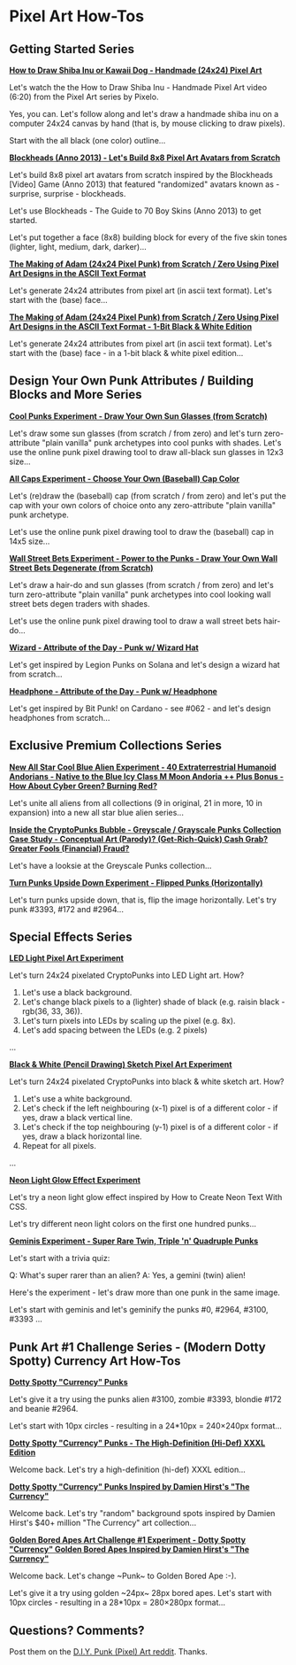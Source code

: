 
# Pixel Art How-Tos


## Getting Started Series

[**How to Draw Shiba Inu or Kawaii Dog - Handmade (24x24) Pixel Art**](shibainu)

Let's watch the
the How to Draw Shiba Inu - Handmade Pixel Art
video (6:20) from the Pixel Art series by Pixelo.

Yes, you can.
Let's follow along and let's draw a handmade shiba inu on a computer 24x24 canvas
by hand (that is, by mouse clicking to draw pixels).

Start with the all black (one color) outline...



[**Blockheads (Anno 2013) - Let's Build 8x8 Pixel Art Avatars from Scratch**](blockheads)

Let's build 8x8 pixel art avatars from scratch
inspired by the Blockheads [Video] Game (Anno 2013)
that featured "randomized" avatars known as - surprise, surprise - blockheads.

Let's use Blockheads - The Guide to 70 Boy Skins (Anno 2013)
to get started.

Let's put together a face (8x8) building block for every of the five skin tones
(lighter, light, medium, dark, darker)...


[**The Making of Adam (24x24 Pixel Punk) from Scratch / Zero Using Pixel Art Designs in the ASCII Text Format**](adam)

Let's generate 24x24 attributes from pixel art (in ascii text format).
Let's start with the (base) face...


[**The Making of Adam (24x24 Pixel Punk) from Scratch / Zero Using Pixel Art Designs in the ASCII Text Format - 1-Bit Black & White Edition**](adam-1bit)

Let's generate 24x24 attributes from pixel art (in ascii text format).
Let's start with the (base) face - in a 1-bit black & white pixel edition...




## Design Your Own Punk Attributes / Building Blocks and More Series

[**Cool Punks Experiment - Draw Your Own Sun Glasses (from Scratch)**](coolpunks)

Let's draw some sun glasses (from scratch / from zero)
and let's turn zero-attribute "plain vanilla" punk archetypes
into cool punks with shades.
Let's use the online punk pixel drawing tool
to draw all-black sun glasses in 12x3 size...



[**All Caps Experiment - Choose Your Own (Baseball) Cap Color**](caps)

Let's (re)draw
the (baseball) cap (from scratch / from zero)
and let's put the cap
with your own colors of choice onto any
zero-attribute "plain vanilla" punk archetype.

Let's use the online punk pixel drawing tool
to draw the (baseball) cap in 14x5 size...

[**Wall Street Bets Experiment - Power to the Punks - Draw Your Own Wall Street Bets Degenerate (from Scratch)**](wallstreetbets)

Let's draw a hair-do and sun glasses (from scratch / from zero)
and let's turn zero-attribute "plain vanilla" punk archetypes
into cool looking wall street bets degen traders with shades.

Let's use the online punk pixel drawing tool
to draw a wall street bets hair-do...




[**Wizard -  Attribute of the Day  -  Punk w/ Wizard Hat**](wizard)

Let's get inspired by
Legion Punks on Solana
and let's design a wizard hat from scratch...


[**Headphone -  Attribute of the Day  -  Punk w/ Headphone**](headphone)

Let's get inspired by Bit Punk! on Cardano - see #062 -
and let's design headphones from scratch...





## Exclusive Premium Collections Series


[**New All Star Cool Blue Alien Experiment - 40 Extraterrestrial Humanoid Andorians - Native to the Blue Icy Class M Moon Andoria  ++ Plus Bonus - How About Cyber Green? Burning Red?**](aliens)

Let's unite all aliens from all collections (9 in original, 21 in more, 10 in expansion) into a new all star blue alien series...


[**Inside the CryptoPunks Bubble - Greyscale / Grayscale Punks Collection Case Study - Conceptual Art (Parody)? (Get-Rich-Quick) Cash Grab? Greater Fools (Financial) Fraud?**](grayscale)

Let's have a looksie at the Greyscale Punks collection...


[**Turn Punks Upside Down Experiment  - Flipped Punks (Horizontally)**](flip)

Let's turn punks upside down, that is, flip the image horizontally.
Let's try punk #3393, #172 and #2964...






## Special Effects Series

[**LED Light Pixel Art Experiment**](led)

Let's turn 24x24 pixelated CryptoPunks
into LED Light art. How?

1. Let's use a black background.
2. Let's change black pixels to a (lighter) shade of black (e.g. raisin black - rgb(36, 33, 36)).
3. Let's turn pixels into LEDs by scaling up the pixel (e.g. 8x).
4. Let's add spacing between the LEDs (e.g. 2 pixels)

...


[**Black & White (Pencil Drawing) Sketch Pixel Art Experiment**](sketches)

Let's turn 24x24 pixelated CryptoPunks
into black & white sketch art. How?

1. Let's use a white background.
2. Let's check if the left neighbouring (x-1) pixel is of a different color - if yes, draw a black vertical line.
3. Let's check if the top neighbouring (y-1) pixel is of a different color - if yes, draw a black horizontal line.
4. Repeat for all pixels.

...



[**Neon Light Glow Effect Experiment**](neon)

Let's try a neon light glow effect
inspired by
How to Create Neon Text With CSS.

Let's try different neon light colors
on the first one hundred punks...


[**Geminis Experiment - Super Rare Twin, Triple 'n' Quadruple Punks**](geminis)

Let's start with a trivia quiz:

Q: What's super rarer than an alien?
A: Yes, a gemini (twin) alien!


Here's the experiment - let's draw more than one punk in
the same image.

Let's start with geminis and let's geminify
the punks #0, #2964, #3100, #3393 ...





## Punk Art #1 Challenge Series - (Modern Dotty Spotty) Currency Art How-Tos


[**Dotty Spotty "Currency" Punks**](spots)

Let's give it a try using
the punks alien #3100,
zombie  #3393,
blondie #172 and
beanie  #2964.

Let's start with 10px circles -
resulting in a 24*10px = 240×240px format...


[**Dotty Spotty "Currency" Punks - The High-Definition (Hi-Def) XXXL Edition**](spots-hidef)

Welcome back. Let's try a high-definition (hi-def) XXXL edition...


[**Dotty Spotty "Currency" Punks Inspired by Damien Hirst's "The Currency"**](currency)

Welcome back.
Let's try "random" background spots
inspired by Damien Hirst's $40+ million "The Currency"
art collection...


[**Golden Bored Apes Art Challenge #1 Experiment -  Dotty Spotty "Currency" Golden Bored Apes Inspired by Damien Hirst's "The Currency"**](currency-bored-apes)

Welcome back. Let's change ~Punk~ to Golden Bored Ape :-).

Let's give it a try using
golden ~24px~ 28px bored apes.
Let's start with 10px circles -
resulting in a 28*10px = 280×280px format...






## Questions? Comments?


Post them on the [D.I.Y. Punk (Pixel) Art reddit](https://old.reddit.com/r/DIYPunkArt). Thanks.

